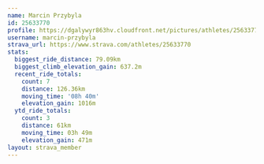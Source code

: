 ```yaml
---
name: Marcin Przybyla
id: 25633770
profile: https://dgalywyr863hv.cloudfront.net/pictures/athletes/25633770/12947173/2/large.jpg
username: marcin-przybyla
strava_url: https://www.strava.com/athletes/25633770
stats:
  biggest_ride_distance: 79.09km
  biggest_climb_elevation_gain: 637.2m
  recent_ride_totals:
    count: 7
    distance: 126.36km
    moving_time: '08h 40m'
    elevation_gain: 1016m
  ytd_ride_totals:
    count: 3
    distance: 61km
    moving_time: 03h 49m
    elevation_gain: 471m
layout: strava_member
--- 
```

